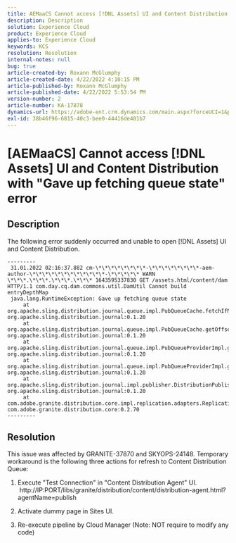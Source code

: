 ```yaml
---
title: AEMaaCS Cannot access [!DNL Assets] UI and Content Distribution with "Gave up fetching queue state" error
description: Description
solution: Experience Cloud
product: Experience Cloud
applies-to: Experience Cloud
keywords: KCS
resolution: Resolution
internal-notes: null
bug: true
article-created-by: Roxann McGlumphy
article-created-date: 4/22/2022 4:10:15 PM
article-published-by: Roxann McGlumphy
article-published-date: 4/22/2022 5:53:54 PM
version-number: 2
article-number: KA-17878
dynamics-url: https://adobe-ent.crm.dynamics.com/main.aspx?forceUCI=1&pagetype=entityrecord&etn=knowledgearticle&id=bd9c70ac-56c2-ec11-983e-0022480abde0
exl-id: 38b46f96-6815-40c3-bee0-44416de401b7
---
```

# [AEMaaCS] Cannot access [!DNL Assets] UI and Content Distribution with "Gave up fetching queue state" error

## Description


The following error suddenly occurred and unable to open [!DNL Assets] UI and Content Distribution.

```
---------
 31.01.2022 02:16:37.882 cm-\*\*\*\*\*\*\*\*-\*\*\*\*\*\*\*\*-aem-author-\*\*\*\*\*\*\*\*\*\*\*\*-\*\*\*\*\* WARN \*\*\*.\*\*\*.\*\*\*.\*\*\* 1643595337830 GET /assets.html/content/dam HTTP/1.1 com.day.cq.dam.commons.util.DamUtil Cannot build entryDepthMap
 java.lang.RuntimeException: Gave up fetching queue state
     at org.apache.sling.distribution.journal.queue.impl.PubQueueCache.fetchIfNeeded(PubQueueCache.java:155) org.apache.sling.distribution.journal:0.1.20
     at org.apache.sling.distribution.journal.queue.impl.PubQueueCache.getOffsetQueue(PubQueueCache.java:117) org.apache.sling.distribution.journal:0.1.20
     at org.apache.sling.distribution.journal.queue.impl.PubQueueProviderImpl.getOffsetQueue(PubQueueProviderImpl.java:198) org.apache.sling.distribution.journal:0.1.20
     at org.apache.sling.distribution.journal.queue.impl.PubQueueProviderImpl.getQueue(PubQueueProviderImpl.java:173) org.apache.sling.distribution.journal:0.1.20
     at org.apache.sling.distribution.journal.impl.publisher.DistributionPublisher.getQueue(DistributionPublisher.java:226) org.apache.sling.distribution.journal:0.1.20
     at com.adobe.granite.distribution.core.impl.replication.adapters.ReplicationAgent.getQueue(ReplicationAgent.java:179) com.adobe.granite.distribution.core:0.2.70
---------
```

## Resolution


This issue was affected by GRANITE-37870 and SKYOPS-24148.
 Temporary workaround is the following three actions for refresh to Content Distribution Queue:

1. Execute "Test Connection" in "Content Distribution Agent" UI.
    http://IP:PORT/libs/granite/distribution/content/distribution-agent.html?agentName=publish

2. Activate dummy page in Sites UI.

3. Re-execute pipeline by Cloud Manager (Note: NOT require to modify any code)
